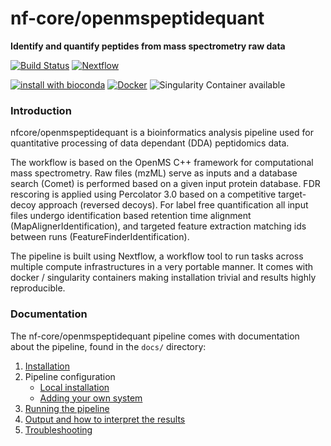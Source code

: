 # nf-core/openmspeptidequant
**Identify and quantify peptides from mass spectrometry raw data**

[![Build Status](https://travis-ci.org/nf-core/openmspeptidequant.svg?branch=master)](https://travis-ci.org/nf-core/openmspeptidequant)
[![Nextflow](https://img.shields.io/badge/nextflow-%E2%89%A50.32.0-brightgreen.svg)](https://www.nextflow.io/)

[![install with bioconda](https://img.shields.io/badge/install%20with-bioconda-brightgreen.svg)](http://bioconda.github.io/)
[![Docker](https://img.shields.io/docker/automated/nfcore/openmspeptidequant.svg)](https://hub.docker.com/r/nfcore/openmspeptidequant)
![Singularity Container available](
https://img.shields.io/badge/singularity-available-7E4C74.svg)

### Introduction
nfcore/openmspeptidequant is a bioinformatics analysis pipeline used for quantitative processing of data dependant (DDA) peptidomics data.

The workflow is based on the OpenMS C++ framework for computational mass spectrometry. Raw files (mzML) serve as inputs and a database search (Comet) is performed based on a given input protein database. FDR rescoring is applied using Percolator 3.0 based on a competitive target-decoy approach (reversed decoys). For label free quantification all input files undergo identification based retention time alignment (MapAlignerIdentification), and targeted feature extraction matching ids between runs (FeatureFinderIdentification).

The pipeline is built using Nextflow, a workflow tool to run tasks across multiple compute infrastructures in a very portable manner. It comes with docker / singularity containers making installation trivial and results highly reproducible.



### Documentation
The nf-core/openmspeptidequant pipeline comes with documentation about the pipeline, found in the `docs/` directory:

1. [Installation](docs/installation.md)
2. Pipeline configuration
    * [Local installation](docs/configuration/local.md)
    * [Adding your own system](docs/configuration/adding_your_own.md)
3. [Running the pipeline](docs/usage.md)
4. [Output and how to interpret the results](docs/output.md)
5. [Troubleshooting](docs/troubleshooting.md)
